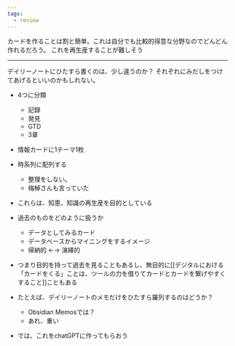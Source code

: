 ```yaml
---
tags:
  - review
---
```

カードを作ることは割と簡単。これは自分でも比較的得意な分野なのでどんどん作れるだろう。
これを再生産することが難しそう

---
デイリーノートにひたすら書くのは、少し違うのか？
それぞれにみだしをつけてあげるといいのかもしれない。

- 4つに分類
	- 記録
	- 発見
	-  GTD
	- 3章
- 情報カードに1テーマ1枚
- 時系列に配列する
	- 整理をしない。
	- 梅棹さんも言っていた
- これらは、知恵、知識の再生産を目的としている

- 過去のものをどのように扱うか
	- データとしてみるカード
	- データベースからマイニングをするイメージ
	- 帰納的 ←→ 演繹的
- つまり目的を持って過去を見ることもあるし、無目的に[[デジタルにおける「カードをくる」ことは、ツールの力を借りてカードとカードを繋げやすくすること]]こともある

- たとえば、デイリーノートのメモだけをひたすら羅列するのはどうか？
	- Obsidian Memosでは？
	- あれ、重い
- では、これをchatGPTに作ってもらおう